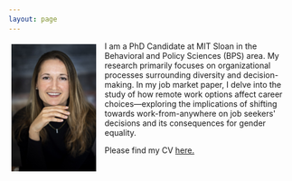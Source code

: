 ```yaml
---
layout: page
---
```


<div style="clear: both;">

  <div style="float: left;  padding: 5px 15px 5px 5px;">
    <img src="/assets/img/YBP_9632.jpeg" width="150">
  </div>

  <p>I am a PhD Candidate at MIT Sloan in the Behavioral and Policy Sciences (BPS) area. My research primarily focuses on organizational processes surrounding diversity and decision-making. In my job market paper, I delve into the study of how remote work options affect career choices—exploring the implications of shifting towards work-from-anywhere on job seekers' decisions and its consequences for gender equality.</p>

  <p>Please find my CV <a href="/assets/cv/CV Tatiana Labuzova - 2023.08.02.pdf">here.</a></p>

</div>
